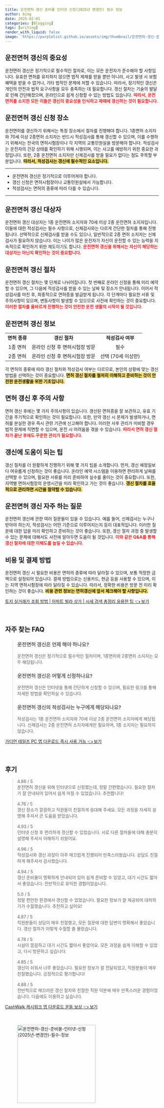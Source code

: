 ```yaml
---
title: 운전면허 갱신 준비물 인터넷 신청(2025년 변경안) 필수 정보
author: bing
date: 2025-02-01
categories: [Blogging]
tags: [writing]
render_with_liquid: false
image: 'https://purplelist.github.io/assets/img/thumbnail/운전면허-갱신-준비물-인터넷-신청(2025년-변경안)-필수-정보.webp'
---
```



<h2 id='운전면허_갱신의_중요성'>운전면허 갱신의 중요성</h2>

<p>운전면허 갱신은 정기적으로 필수적인 절차로, 이는 모든 운전자가 준수해야 할 사항입니다. 유효한 면허를 유지하지 않으면 법적 제재를 받을 뿐만 아니라, 사고 발생 시 보험 혜택을 받을 수 없거나, 기타 법적인 문제에 처할 수 있습니다. 따라서, 정기적인 갱신은 개인의 안전과 법적 요구사항을 모두 충족하는 데 필요합니다. 갱신 절차는 기술의 발달로 인해 간단해졌으며, 온라인으로 쉽게 신청할 수 있는 방법도 있습니다. <b><span style="color: #ee2323;">따라서, 운전면허를 소지한 모든 이들은 갱신의 중요성을 인식하고 제때에 갱신하는 것이 필요합니다.</span></b></p>

<h2 id='운전면허_갱신_신청_장소'>운전면허 갱신 신청 장소</h2>

<p>운전면허를 갱신하기 위해서는 특정 장소에서 절차를 진행해야 합니다. 1종면허 소지자와 70세 이상 2종면허 소지자는 반드시 적성검사를 통해 갱신할 수 있으며, 이를 수행하기 위해서는 전국의 면허시험장이나 각 지역의 교통민원실을 방문해야 합니다. 적성검사는 운전자의 건강 상태를 확인하기 위해 시행되며, 이는 사고를 예방하기 위한 중요한 과정입니다. 또한, 2종 운전면허 소지자만 신체검사를 받을 필요가 없다는 점도 주목할 부분입니다. <b><span style="background-color: #ffe066;">따라서, 적성검사는 갱신에 필수적인 요소입니다.</span></b></p>

<hr />

<ul>
    <li>운전면허 갱신은 정기적으로 이루어져야 합니다.</li>
    <li>갱신 신청은 면허시험장이나 교통민원실에서 가능합니다.</li>
    <li>적성검사는 면허의 종류에 따라 다를 수 있습니다.</li>
</ul>

<hr />

<h2 id='운전면허_갱신_대상자'>운전면허 갱신 대상자</h2>

<p>운전면허 갱신 대상자는 1종 운전면허 소지자와 70세 이상 2종 운전면허 소지자입니다. 이들에 대한 적성검사는 필수 사항으로, 신체검사와는 다르게 간단한 절차를 통해 진행됩니다. 선택적으로 신체검사를 받을 수도 있으나, 일반적으로 2종 면허 소지자는 신체검사가 필요하지 않습니다. 이는 나이가 많은 운전자가 자신이 운전할 수 있는 능력을 지속적으로 확인하기 위한 제도이기도 합니다. <b><span style="color: #ee2323;">운전면허 갱신을 위해서는 자신이 해당하는 대상자는 아닌지 확인하는 것이 중요합니다.</span></b></p>

<h2 id='운전면허_갱신_절차'>운전면허 갱신 절차</h2>

<p>운전면허 갱신 절차는 몇 단계로 나뉘어집니다. 첫 번째로 온라인 신청을 통해 미리 예약할 수 있으며, 그 다음에 적성검사를 받을 수 있는 날짜 및 장소가 안내됩니다. 이어서 적성검사를 마친 후, 최종적으로 면허증을 발급받게 됩니다. 각 단계마다 필요한 서류 및 주의사항이 있으며, 변동사항이 발생할 수 있으므로 사전에 확인하는 것이 중요합니다. <b><span style="color: #ee2323;">이러한 절차를 올바르게 진행하는 것이 안전한 운전 생활의 시작이 될 것입니다.</span></b></p>

<h2 id='운전면허_갱신_정보'>운전면허 갱신 정보</h2>

<table>
    <tr>
        <td style="text-align: center; height: 17px;"><b>면허 종류</b></td>
        <td style="text-align: center; height: 17px;"><b>갱신 절차</b></td>
        <td style="text-align: center; height: 17px;"><b>적성검사 여부</b></td>
    </tr>
    <tr>
        <td style="text-align: center; height: 17px;">1종 면허</td>
        <td style="text-align: center; height: 17px;">온라인 신청 후 면허시험장 방문</td>
        <td style="text-align: center; height: 17px;">필수</td>
    </tr>
    <tr>
        <td style="text-align: center; height: 17px;">2종 면허</td>
        <td style="text-align: center; height: 17px;">온라인 신청 후 면허시험장 방문</td>
        <td style="text-align: center; height: 17px;">선택 (70세 이상만)</td>
    </tr>
</table>

<p>각 면허의 종류에 따라 갱신 절차와 적성검사 여부는 다르므로, 본인의 상황에 맞는 갱신 방법을 선택하는 것이 중요합니다. <b><span style="background-color: #ffe066;">면허 갱신 절차를 철저히 이해하고 준비하는 것이 안전한 운전생활을 위한 기초입니다.</span></b></p>

<h2 id='면허_갱신_후_주의사항'>면허 갱신 후 주의 사항</h2>

<p>면허 갱신 후에는 몇 가지 주의사항이 있습니다. 갱신된 면허증을 잘 보관하고, 유효 기간을 주기적으로 확인하는 것이 필요합니다. 또한, 만약 갱신 시 문제가 발생하거나, 면허를 분실한 경우 즉시 관련 기관에 신고해야 합니다. 이러한 사후 관리가 미비할 경우 법적 문제에 직면할 수 있으며, 운전 시 어려움을 겪을 수 있습니다. <b><span style="color: #ee2323;">따라서 면허 갱신 절차가 끝난 후에도 꾸준한 관리가 필요합니다.</span></b></p>

<h2 id='갱신_도움이_되는_팁'>갱신에 도움이 되는 팁</h2>

<p>갱신 절차를 더 원활하게 진행하기 위해 몇 가지 팁을 소개합니다. 먼저, 갱신 예정일보다 여유롭게 신청하는 것이 좋습니다. 온라인 예약 시스템을 이용하면 편리하게 날짜를 선택할 수 있으며, 필요한 서류를 미리 준비하여 실수를 줄이는 것이 중요합니다. 또한, 지역별 면허시험장의 운영시간을 미리 확인하고 가는 것이 좋습니다. <b><span style="background-color: #ffe066;">갱신 절차를 효율적으로 관리하면 시간을 절약할 수 있습니다.</span></b></p>

<h2 id='운전면허_갱신_자주_하는_질문'>운전면허 갱신 자주 하는 질문</h2>

<p>운전면허 갱신에 관한 여러 질문들이 있을 수 있습니다. 예를 들어, 신체검사는 누구나 받아야 하는지, 적성검사는 어떤 기준으로 이루어지는지 등이 대표적입니다. 이러한 질문에 대한 답을 미리 확인하고 준비하는 것이 좋습니다. 또한, 갱신 절차 과정 중 발생할 수 있는 문제에 대해서도 사전에 알아두면 도움이 될 것입니다. <b><span style="color: #ee2323;">이와 같은 Q&A를 통해 갱신 절차에 대한 이해도를 높일 수 있습니다.</span></b></p>

<h2 id='비용_및_결제방법'>비용 및 결제 방법</h2>

<p>운전면허 갱신 시 필요한 비용은 면허의 종류에 따라 달라질 수 있으며, 보통 적정한 금액으로 설정되어 있습니다. 결제 방법으로는 신용카드, 현금 등을 사용할 수 있으며, 이는 지역 면허시험장에 따라 달라질 수 있습니다. 따라서, 정확한 비용은 방문 전 미리 확인하는 것이 좋습니다. <b><span style="background-color: #ffe066;">비용 관련 정보는 면허갱신에 앞서 체크해야 할 사항입니다.</span></b></p>


<p><a class="click-button" title="토지 실거래가 조회 방법 | 아파트 빌라 상가 | 시세 검색 총정리 유용한 팁" href="https://purplelist.github.io/posts/%ED%86%A0%EC%A7%80-%EC%8B%A4%EA%B1%B0%EB%9E%98%EA%B0%80-%EC%A1%B0%ED%9A%8C-%EB%B0%A9%EB%B2%95-%EC%95%84%ED%8C%8C%ED%8A%B8-%EB%B9%8C%EB%9D%BC-%EC%83%81%EA%B0%80-%EC%8B%9C%EC%84%B8-%EA%B2%80%EC%83%89-%EC%B4%9D%EC%A0%95%EB%A6%AC-%EC%9C%A0%EC%9A%A9%ED%95%9C-%ED%8C%81/" rel="dofollow">토지 실거래가 조회 방법 | 아파트 빌라 상가 | 시세 검색 총정리 유용한 팁 👈 보기</a></p><br>
<h2 id='자주_찾는_FAQ'>자주 찾는 FAQ</h2>
<div itemscope="" itemtype="https://schema.org/FAQPage"> 
<blockquote> 
<div itemscope="" itemprop="mainEntity" itemtype="https://schema.org/Question"> 
<h3 itemprop="name">운전면허 갱신은 언제 해야 하나요?</h3> 
<div itemscope="" itemprop="acceptedAnswer" itemtype="https://schema.org/Answer"> 
<span itemprop="text"> 
<p>운전면허 갱신은 정기적으로 필수적인 절차이며, 1종면허와 2종면허 소지자는 모두 해당됩니다.</p> 
</span> 
</div> 
</div> 

<div itemscope="" itemprop="mainEntity" itemtype="https://schema.org/Question"> 
<h3 itemprop="name">운전면허 갱신은 어떻게 신청하나요?</h3> 
<div itemscope="" itemprop="acceptedAnswer" itemtype="https://schema.org/Answer"> 
<span itemprop="text"> 
<p>운전면허 갱신은 인터넷을 통해 간단하게 신청할 수 있으며, 필요한 링크를 통해 자세한 방법을 확인하실 수 있습니다.</p> 
</span> 
</div> 
</div> 

<div itemscope="" itemprop="mainEntity" itemtype="https://schema.org/Question"> 
<h3 itemprop="name">운전면허 갱신의 적성검사는 누구에게 해당되나요?</h3> 
<div itemscope="" itemprop="acceptedAnswer" itemtype="https://schema.org/Answer"> 
<span itemprop="text"> 
<p>적성검사는 1종 운전면허 소지자와 70세 이상 2종 운전면허 소지자에게 해당됩니다. 신체검사는 2종 운전면허 소지자에게만 필요하며, 1종 소지자는 필요하지 않습니다.</p> 
</span> 
</div> 
</div> 
</blockquote> 
</div>
<p><a class="click-button" title="가디언 테일즈 PC 앱 다운로드 즉시 사용 가능" href="https://purplelist.github.io/posts/%EA%B0%80%EB%94%94%EC%96%B8-%ED%85%8C%EC%9D%BC%EC%A6%88-PC-%EC%95%B1-%EB%8B%A4%EC%9A%B4%EB%A1%9C%EB%93%9C-%EC%A6%89%EC%8B%9C-%EC%82%AC%EC%9A%A9-%EA%B0%80%EB%8A%A5/" rel="dofollow">가디언 테일즈 PC 앱 다운로드 즉시 사용 가능 👈 보기</a></p><br>
<h2 id='후기'>후기</h2>
<div itemscope itemtype="https://schema.org/Product">
  <blockquote>
  <div itemprop="review" itemscope itemtype="https://schema.org/Review">
      <div itemprop="reviewRating" itemscope itemtype="https://schema.org/Rating"> <span itemprop="ratingValue">4.86</span> / <span itemprop="bestRating">5</span> </div>
      <span itemprop="reviewBody">운전면허 갱신을 위해 인터넷으로 신청했는데, 정말 간편했습니다. 필요한 절차가 잘 안내되어 있어서 쉽게 마칠 수 있었습니다. 추천합니다!</span>
  </div>
  <br>
  <div itemprop="review" itemscope itemtype="https://schema.org/Review">
      <div itemprop="reviewRating" itemscope itemtype="https://schema.org/Rating"> <span itemprop="ratingValue">4.76</span> / <span itemprop="bestRating">5</span> </div>
      <span itemprop="reviewBody">갱신 장소가 깔끔하고 직원들이 친절하게 응대해 주세요. 모든 과정을 자세히 설명해 주셔서 큰 도움을 받았습니다.</span>
  </div>
  <br>
  <div itemprop="review" itemscope itemtype="https://schema.org/Review">
      <div itemprop="reviewRating" itemscope itemtype="https://schema.org/Rating"> <span itemprop="ratingValue">4.93</span> / <span itemprop="bestRating">5</span> </div>
      <span itemprop="reviewBody">인터넷 신청 후 편리하게 갱신할 수 있었습니다. 서로 다른 절차들에 대해 충분히 설명해 주셔서 이해하기 쉬웠어요.</span>
  </div>
  <br>
  <div itemprop="review" itemscope itemtype="https://schema.org/Review">
      <div itemprop="reviewRating" itemscope itemtype="https://schema.org/Rating"> <span itemprop="ratingValue">4.96</span> / <span itemprop="bestRating">5</span> </div>
      <span itemprop="reviewBody">적성검사와 갱신 과정이 아주 매끄럽게 진행되어 만족스러웠습니다. 상담도 친절하게 해주셔서 감사했습니다.</span>
  </div>
  <br>
  <div itemprop="review" itemscope itemtype="https://schema.org/Review">
      <div itemprop="reviewRating" itemscope itemtype="https://schema.org/Rating"> <span itemprop="ratingValue">4.94</span> / <span itemprop="bestRating">5</span> </div>
      <span itemprop="reviewBody">갱신 준비물이 명확하게 안내되어 있어 쉽게 준비할 수 있었고, 대기 시간도 짧아서 좋았습니다. 전반적으로 유익한 경험이었습니다.</span>
  </div>
  <br>
  <div itemprop="review" itemscope itemtype="https://schema.org/Review">
      <div itemprop="reviewRating" itemscope itemtype="https://schema.org/Rating"> <span itemprop="ratingValue">5.0</span> / <span itemprop="bestRating">5</span> </div>
      <span itemprop="reviewBody">정말 편안한 환경에서 갱신할 수 있었습니다. 필요한 정보가 잘 제공되어 대처하기가 수월했습니다. 추천하고 싶어요!</span>
  </div>
  <br>
  <div itemprop="review" itemscope itemtype="https://schema.org/Review">
      <div itemprop="reviewRating" itemscope itemtype="https://schema.org/Rating"> <span itemprop="ratingValue">4.87</span> / <span itemprop="bestRating">5</span> </div>
      <span itemprop="reviewBody">직원분들이 상담이 매우 친절했고, 모든 질문에 대한 답변이 명확해서 좋았습니다. 갱신 절차가 이렇게 수월할 줄 몰랐습니다.</span>
  </div>
  <br>
  <div itemprop="review" itemscope itemtype="https://schema.org/Review">
      <div itemprop="reviewRating" itemscope itemtype="https://schema.org/Rating"> <span itemprop="ratingValue">4.78</span> / <span itemprop="bestRating">5</span> </div>
      <span itemprop="reviewBody">시설이 깔끔하고 대기 시간도 짧아서 좋았어요. 모든 과정을 쉽게 이해할 수 있었고, 다시 방문하고 싶습니다.</span>
  </div>
  <br>
  <div itemprop="review" itemscope itemtype="https://schema.org/Review">
      <div itemprop="reviewRating" itemscope itemtype="https://schema.org/Rating"> <span itemprop="ratingValue">4.85</span> / <span itemprop="bestRating">5</span> </div>
      <span itemprop="reviewBody">갱신이 쉬워서 너무 좋았습니다. 필요한 정보가 잘 전달되었고, 직원분들이 매우 친절했습니다. 긍정적으로 평가합니다!</span>
  </div>
  <br>
  <div itemprop="review" itemscope itemtype="https://schema.org/Review">
      <div itemprop="reviewRating" itemscope itemtype="https://schema.org/Rating"> <span itemprop="ratingValue">4.88</span> / <span itemprop="bestRating">5</span> </div>
      <span itemprop="reviewBody">전반적으로 매끄러운 갱신 절차와 친절한 직원 덕분에 매우 만족스러운 경험이었습니다. 다음에도 이용하고 싶습니다.</span>
  </div>
  </blockquote>
</div>
<p><a class="click-button" title="CashWalk 캐시워크 앱 다운로드 운동 보상" href="https://purplelist.github.io/posts/CashWalk-%EC%BA%90%EC%8B%9C%EC%9B%8C%ED%81%AC-%EC%95%B1-%EB%8B%A4%EC%9A%B4%EB%A1%9C%EB%93%9C-%EC%9A%B4%EB%8F%99-%EB%B3%B4%EC%83%81/" rel="dofollow">CashWalk 캐시워크 앱 다운로드 운동 보상 👈 보기</a></p><br>
<figure class="image"><img src="https://purplelist.github.io/assets/img/thumbnail/운전면허-갱신-준비물-인터넷-신청(2025년-변경안)-필수-정보.webp" alt="운전면허-갱신-준비물-인터넷-신청(2025년-변경안)-필수-정보" width="256" height="256"></figure>